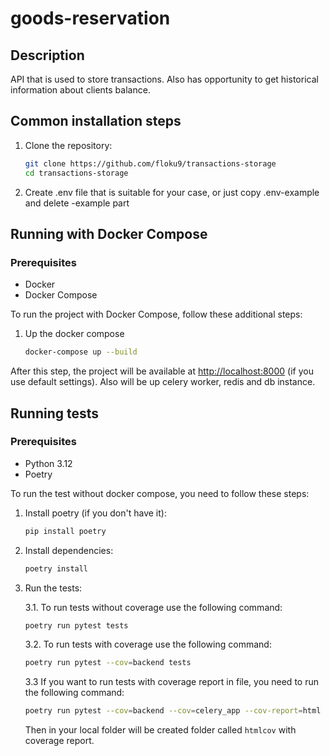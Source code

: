 # goods-reservation

## Description

API that is used to store transactions. Also has opportunity to get historical information about clients balance.

## Common installation steps

1. Clone the repository:

   ```bash
   git clone https://github.com/floku9/transactions-storage
   cd transactions-storage
   ```

2. Create .env file that is suitable for your case, or just copy .env-example and delete -example part

## Running with Docker Compose

### Prerequisites

- Docker
- Docker Compose

To run the project with Docker Compose, follow these additional steps:

1. Up the docker compose

    ```bash
    docker-compose up --build
    ```

After this step, the project will be available at <http://localhost:8000> (if you use default settings). Also will be up celery worker, redis and db instance.

## Running tests

### Prerequisites

- Python 3.12
- Poetry

To run the test without docker compose, you need to follow these steps:

1. Install poetry (if you don't have it):

    ```bash
    pip install poetry
    ```

2. Install dependencies:

    ```bash
    poetry install
    ```

3. Run the tests:

    3.1. To run tests without coverage use the following command:

    ```bash
    poetry run pytest tests
    ```

    3.2. To run tests with coverage use the following command:

    ```bash
    poetry run pytest --cov=backend tests
    ```

    3.3 If you want to run tests with coverage report in file, you need to run the following command:

    ```bash
    poetry run pytest --cov=backend --cov=celery_app --cov-report=html tests
    ```

    Then in your local folder will be created folder called `htmlcov` with coverage report.
